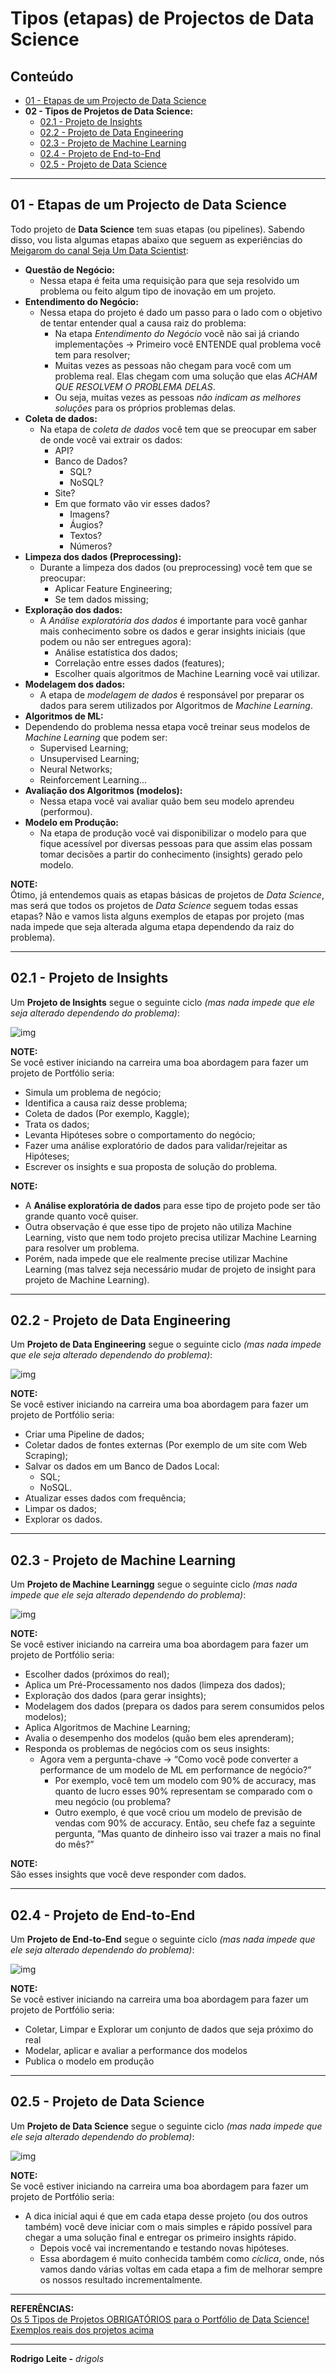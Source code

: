 # Tipos (etapas) de Projectos de Data Science

## Conteúdo

 - [01 - Etapas de um Projecto de Data Science](#steps)
 - **02 - Tipos de Projetos de Data Science:**
   - [02.1 - Projeto de Insights](#insights)
   - [02.2 - Projeto de Data Engineering](#engineering)
   - [02.3 - Projeto de Machine Learning](#ml)
   - [02.4 - Projeto de End-to-End](#ete)
   - [02.5 - Projeto de Data Science](#ds)

---

<div id="steps"></div>

## 01 - Etapas de um Projecto de Data Science

Todo projeto de **Data Science** tem suas etapas (ou pipelines). Sabendo disso, vou lista algumas etapas abaixo que seguem as experiências do [Meigarom do canal Seja Um Data Scientist](https://www.youtube.com/c/SejaUmDataScientist/videos):

 - **Questão de Negócio:**
   - Nessa etapa é feita uma requisição para que seja resolvido um problema ou feito algum tipo de inovação em um projeto.
 - **Entendimento do Negócio:**
   - Nessa etapa do projeto é dado um passo para o lado com o objetivo de tentar entender qual a causa raiz do problema:
     - Na etapa *Entendimento do Negócio* você não sai já criando implementações → Primeiro você ENTENDE qual problema você tem para resolver;
     - Muitas vezes as pessoas não chegam para você com um problema real. Elas chegam com uma solução que elas *ACHAM QUE RESOLVEM O PROBLEMA DELAS*.
     - Ou seja, muitas vezes as pessoas *não indicam as melhores soluções* para os próprios problemas delas.
 - **Coleta de dados:**
   - Na etapa de *coleta de dados* você tem que se preocupar em saber de onde você vai extrair os dados:
     - API?
     - Banco de Dados?
       - SQL?
       - NoSQL?
     - Site?
     - Em que formato vão vir esses dados?
       - Imagens?
       - Áugios?
       - Textos?
       - Números?
 - **Limpeza dos dados (Preprocessing):**
   - Durante a limpeza dos dados (ou preprocessing) você tem que se preocupar:
     - Aplicar Feature Engineering;
     - Se tem dados missing;
 - **Exploração dos dados:**
   - A *Análise exploratória dos dados* é importante para você ganhar mais conhecimento sobre os dados e gerar insights iniciais (que podem ou não ser entregues agora): 
     - Análise estatística dos dados;
     - Correlação entre esses dados (features);
     - Escolher quais algoritmos de Machine Learning você vai utilizar.
 - **Modelagem dos dados:**
   - A etapa de *modelagem de dados* é responsável por preparar os dados para serem utilizados por Algoritmos de *Machine Learning*.
 - **Algoritmos de ML:**
  - Dependendo do problema nessa etapa você treinar seus modelos de *Machine Learning* que podem ser:
    - Supervised Learning;
    - Unsupervised Learning;
    - Neural Networks;
    - Reinforcement Learning...
 - **Avaliação dos Algoritmos (modelos):**
   - Nessa etapa você vai avaliar quão bem seu modelo aprendeu (performou).
 - **Modelo em Produção:**
   - Na etapa de produção você vai disponibilizar o modelo para que fique acessível por diversas pessoas para que assim elas possam tomar decisões a partir do conhecimento (insights) gerado pelo modelo.

**NOTE:**  
Ótimo, já entendemos quais as etapas básicas de projetos de *Data Science*, mas será que todos os projetos de *Data Science* seguem todas essas etapas? Não e vamos lista alguns exemplos de etapas por projeto (mas nada impede que seja alterada alguma etapa dependendo da raiz do problema).

---

<div id="insights"></div>

## 02.1 - Projeto de Insights

Um **Projeto de Insights** segue o seguinte ciclo *(mas nada impede que ele seja alterado dependendo do problema)*:

![img](images/insights-cycle.png)  

**NOTE:**  
Se você estiver iniciando na carreira uma boa abordagem para fazer um projeto de Portfólio seria:

 - Simula um problema de negócio;
 - Identifica a causa raiz desse problema;
 - Coleta de dados (Por exemplo, Kaggle);
 - Trata os dados;
 - Levanta Hipóteses sobre o comportamento do negócio;
 - Fazer uma análise exploratório de dados para validar/rejeitar as Hipóteses;
 - Escrever os insights e sua proposta de solução do problema.

**NOTE:**  
 - A **Análise exploratória de dados** para esse tipo de projeto pode ser tão grande quanto você quiser.
 - Outra observação é que esse tipo de projeto não utiliza Machine Learning, visto que nem todo projeto precisa utilizar Machine Learning para resolver um problema.
 - Porém, nada impede que ele realmente precise utilizar Machine Learning (mas talvez seja necessário mudar de projeto de insight para projeto de Machine Learning).

---

<div id="engineering"></div>

## 02.2 - Projeto de Data Engineering

Um **Projeto de Data Engineering** segue o seguinte ciclo *(mas nada impede que ele seja alterado dependendo do problema)*:

![img](images/de-cycle.png)  

**NOTE:**  
Se você estiver iniciando na carreira uma boa abordagem para fazer um projeto de Portfólio seria:

 - Criar uma Pipeline de dados;
 - Coletar dados de fontes externas (Por exemplo de um site com Web Scraping);
 - Salvar os dados em um Banco de Dados Local:
   - SQL;
   - NoSQL.
 - Atualizar esses dados com frequência;
 - Limpar os dados;
 - Explorar os dados.

---

<div id="ml"></div>

## 02.3 - Projeto de Machine Learning


Um **Projeto de Machine Learningg** segue o seguinte ciclo *(mas nada impede que ele seja alterado dependendo do problema)*:

![img](images/ml-cycle.png)  

**NOTE:**  
Se você estiver iniciando na carreira uma boa abordagem para fazer um projeto de Portfólio seria:

 - Escolher dados (próximos do real);
 - Aplica um Pré-Processamento nos dados (limpeza dos dados);
 - Exploração dos dados (para gerar insights);
 - Modelagem dos dados (prepara os dados para serem consumidos pelos modelos);
 - Aplica Algoritmos de Machine Learning;
 - Avalia o desempenho dos modelos (quão bem eles aprenderam);
 - Responda os problemas de negócios com os seus insights:
   - Agora vem a pergunta-chave → “Como você pode converter a performance de um modelo de ML em performance de negócio?”
     - Por exemplo, você tem um modelo com 90% de accuracy, mas quanto de lucro esses 90% representam se comparado com o meu negócio (ou problema?
     - Outro exemplo, é que você criou um modelo de previsão de vendas com 90% de accuracy. Então, seu chefe faz a seguinte pergunta, “Mas quanto de dinheiro isso vai trazer a mais no final do mês?”

**NOTE:**  
São esses insights que você deve responder com dados.

---

<div id="ete"></div>

## 02.4 - Projeto de End-to-End

Um **Projeto de End-to-End** segue o seguinte ciclo *(mas nada impede que ele seja alterado dependendo do problema)*:

![img](images/ete-cycle.png)  

**NOTE:**  
Se você estiver iniciando na carreira uma boa abordagem para fazer um projeto de Portfólio seria:

 - Coletar, Limpar e Explorar um conjunto de dados que seja próximo do real
 - Modelar, aplicar e avaliar a performance dos modelos
 - Publica o modelo em produção

---

<div id="ds"></div>

## 02.5 - Projeto de Data Science

Um **Projeto de Data Science** segue o seguinte ciclo *(mas nada impede que ele seja alterado dependendo do problema)*:

![img](images/ds-cycle.png)  

**NOTE:**  
Se você estiver iniciando na carreira uma boa abordagem para fazer um projeto de Portfólio seria:

 - A dica inicial aqui é que em cada etapa desse projeto (ou dos outros também) você deve iniciar com o mais simples e rápido possível para chegar a uma solução final e entregar os primeiro insights rápido.
   - Depois você vai incrementando e testando novas hipóteses.
   - Essa abordagem é muito conhecida também como *cíclica*, onde, nós vamos dando várias voltas em cada etapa a fim de melhorar sempre os nossos resultado incrementalmente.

---

**REFERÊNCIAS:**  
[Os 5 Tipos de Projetos OBRIGATÓRIOS para o Portfólio de Data Science!](https://www.youtube.com/watch?v=LJrK4B7bNWA)  
[Exemplos reais dos projetos acima](https://sejaumdatascientist.com/os-5-projetos-de-data-science-que-fara-o-recrutador-olhar-para-voce/x)

---

**Rodrigo Leite -** *drigols*
